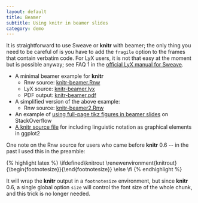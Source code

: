 ```yaml
---
layout: default
title: Beamer
subtitle: Using knitr in beamer slides
category: demo
---
```


It is straightforward to use Sweave or **knitr** with beamer; the only thing you need to be careful of is you have to add the `fragile` option to the frames that contain verbatim code. For LyX users, it is not that easy at the moment but is possible anyway; see FAQ 1 in the [official LyX manual for Sweave](https://github.com/downloads/yihui/lyx/sweave.pdf).

- A minimal beamer example for **knitr**
  - Rnw source: [knitr-beamer.Rnw](https://github.com/yihui/knitr/blob/master/inst/examples/knitr-beamer.Rnw)
  - LyX source: [knitr-beamer.lyx](https://github.com/yihui/knitr/blob/master/inst/examples/knitr-beamer.lyx)
  - PDF output: [knitr-beamer.pdf](https://github.com/downloads/yihui/knitr/knitr-beamer.pdf)
- A simplified version of the above example:
  - Rnw source: [knitr-beamer2.Rnw](https://gist.github.com/1803930)
- An example of [using full-page tikz figures in beamer slides](http://tex.stackexchange.com/a/46840/9128) on StackOverflow
- [A knitr source file](https://gist.github.com/2387823) for including linguistic notation as graphical elements in ggplot2

One note on the Rnw source for users who came before **knitr** 0.6 -- in the past I used this in the preamble:

{% highlight latex %}
\ifdefined\knitrout
  \renewenvironment{knitrout}{\begin{footnotesize}}{\end{footnotesize}}
\else
\fi
{% endhighlight %}

It will wrap the **knitr** output in a `footnotesize` environment, but since **knitr** 0.6, a single global option `size` will control the font size of the whole chunk, and this trick is no longer needed.

